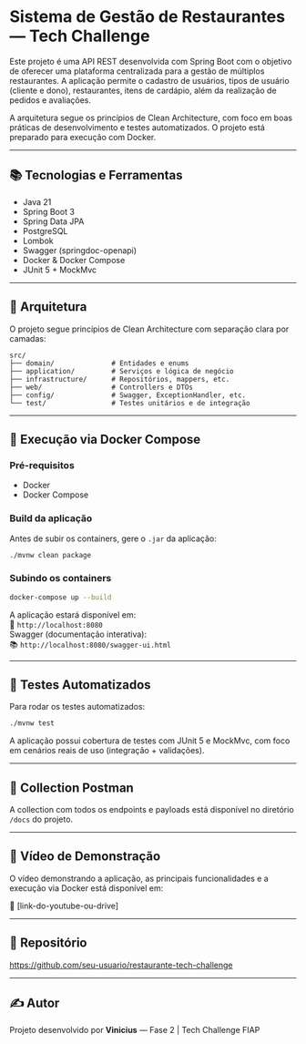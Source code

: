 # Sistema de Gestão de Restaurantes — Tech Challenge

Este projeto é uma API REST desenvolvida com Spring Boot com o objetivo de oferecer uma plataforma centralizada para a gestão de múltiplos restaurantes. A aplicação permite o cadastro de usuários, tipos de usuário (cliente e dono), restaurantes, itens de cardápio, além da realização de pedidos e avaliações.

A arquitetura segue os princípios de Clean Architecture, com foco em boas práticas de desenvolvimento e testes automatizados. O projeto está preparado para execução com Docker.

---

## 📚 Tecnologias e Ferramentas

- Java 21
- Spring Boot 3
- Spring Data JPA
- PostgreSQL
- Lombok
- Swagger (springdoc-openapi)
- Docker & Docker Compose
- JUnit 5 + MockMvc

---

## 🧱 Arquitetura

O projeto segue princípios de Clean Architecture com separação clara por camadas:

```
src/
├── domain/              # Entidades e enums
├── application/         # Serviços e lógica de negócio
├── infrastructure/      # Repositórios, mappers, etc.
├── web/                 # Controllers e DTOs
├── config/              # Swagger, ExceptionHandler, etc.
└── test/                # Testes unitários e de integração
```

---

## 🚀 Execução via Docker Compose

### Pré-requisitos

- Docker
- Docker Compose

### Build da aplicação

Antes de subir os containers, gere o `.jar` da aplicação:

```bash
./mvnw clean package
```

### Subindo os containers

```bash
docker-compose up --build
```

A aplicação estará disponível em:  
📍 `http://localhost:8080`  
Swagger (documentação interativa):  
📚 `http://localhost:8080/swagger-ui.html`

---


## 🧪 Testes Automatizados

Para rodar os testes automatizados:

```bash
./mvnw test
```

A aplicação possui cobertura de testes com JUnit 5 e MockMvc, com foco em cenários reais de uso (integração + validações).

---

## 📁 Collection Postman

A collection com todos os endpoints e payloads está disponível no diretório `/docs` do projeto.

---

## 🎥 Vídeo de Demonstração

O vídeo demonstrando a aplicação, as principais funcionalidades e a execução via Docker está disponível em:

🔗 [link-do-youtube-ou-drive]

---

## 🔗 Repositório

https://github.com/seu-usuario/restaurante-tech-challenge

---

## ✍️ Autor

Projeto desenvolvido por **Vinicius** — Fase 2 | Tech Challenge FIAP
